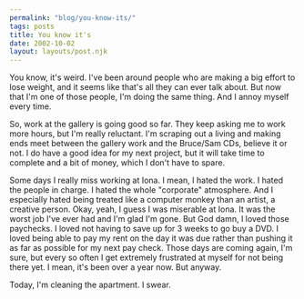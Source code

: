 ```yaml
---
permalink: "blog/you-know-its/"
tags: posts
title: You know it's
date: 2002-10-02
layout: layouts/post.njk
---
```


You know, it's weird. I've been around people who are making a big effort to lose weight, and it seems like that's all they can ever talk about. But now that I'm one of those people, I'm doing the same thing. And I annoy myself every time. 

So, work at the gallery is going good so far. They keep asking me to work more hours, but I'm really reluctant. I'm scraping out a living and making ends meet between the gallery work and the Bruce/Sam CDs, believe it or not. I do have a good idea for my next project, but it will take time to complete and a bit of money, which I don't have to spare. 

Some days I really miss working at Iona. I mean, I hated the work. I hated the people in charge. I hated the whole "corporate" atmosphere. And I especially hated being treated like a computer monkey than an artist, a creative person. Okay, yeah, I guess I was miserable at Iona. It was the worst job I've ever had and I'm glad I'm gone. But God damn, I loved those paychecks. I loved not having to save up for 3 weeks to go buy a DVD. I loved being able to pay my rent on the day it was due rather than pushing it as far as possible for my next pay check. Those days are coming again, I'm sure, but every so often I get extremely frustrated at myself for not being there yet. I mean, it's been over a year now. But anyway.

Today, I'm cleaning the apartment. I swear.